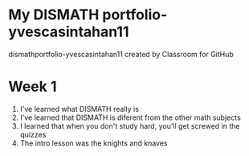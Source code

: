 # My DISMATH portfolio-yvescasintahan11
dismathportfolio-yvescasintahan11 created by Classroom for GitHub

# Week 1
1. I've learned what DISMATH really is
2. I've learned that DISMATH is diferent from the other math subjects
3. I learned that when you don't study hard, you'll get screwed in the quizzes
4. The intro lesson was the knights and knaves
